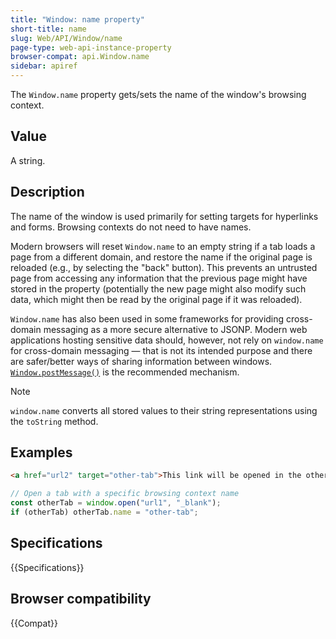 ```yaml
---
title: "Window: name property"
short-title: name
slug: Web/API/Window/name
page-type: web-api-instance-property
browser-compat: api.Window.name
sidebar: apiref
---
```


The `Window.name` property
gets/sets the name of the window's browsing context.

## Value

A string.

## Description

The name of the window is used primarily for setting targets for hyperlinks and forms.
Browsing contexts do not need to have names.

Modern browsers will reset `Window.name` to an empty string if a tab loads a
page from a different domain, and restore the name if the original page is reloaded
(e.g., by selecting the "back" button). This prevents an untrusted page from accessing
any information that the previous page might have stored in the property (potentially
the new page might also modify such data, which might then be read by the original page
if it was reloaded).

`Window.name` has also been used in some frameworks for providing
cross-domain messaging
as a more secure alternative to JSONP. Modern web applications hosting sensitive data
should, however, not rely on `window.name` for cross-domain messaging — that
is not its intended purpose and there are safer/better ways of sharing information
between windows.
[`Window.postMessage()`](/en-US/docs/Web/API/Window/postMessage)
is the recommended mechanism.

> [!NOTE]
> `window.name` converts all stored values to their
> string representations using the `toString` method.

## Examples

```html
<a href="url2" target="other-tab">This link will be opened in the other tab.</a>
```

```js
// Open a tab with a specific browsing context name
const otherTab = window.open("url1", "_blank");
if (otherTab) otherTab.name = "other-tab";
```

## Specifications

{{Specifications}}

## Browser compatibility

{{Compat}}
